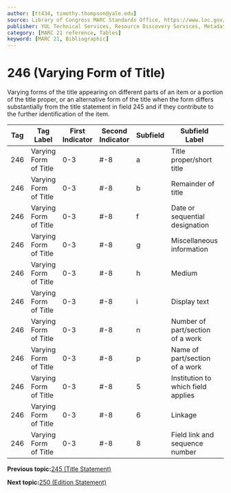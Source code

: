 ```yaml
---
author: [tt434, timothy.thompson@yale.edu]
source: Library of Congress MARC Standards Office, https://www.loc.gov/marc/bibliographic/bd246.html
publisher: YUL Technical Services, Resource Discovery Services, Metadata Services Unit
category: [MARC 21 reference, Tables]
keyword: [MARC 21, Bibliographic]
---
```


# 246 \(Varying Form of Title\)

Varying forms of the title appearing on different parts of an item or a portion of the title proper, or an alternative form of the title when the form differs substantially from the title statement in field 245 and if they contribute to the further identification of the item.

|Tag|Tag Label|First Indicator|Second Indicator|Subfield|Subfield Label|Repeatable|
|---|---------|---------------|----------------|--------|--------------|----------|
|246|Varying Form of Title|0-3|\#-8|a|Title proper/short title|F|
|246|Varying Form of Title|0-3|\#-8|b|Remainder of title|F|
|246|Varying Form of Title|0-3|\#-8|f|Date or sequential designation|F|
|246|Varying Form of Title|0-3|\#-8|g|Miscellaneous information|T|
|246|Varying Form of Title|0-3|\#-8|h|Medium|F|
|246|Varying Form of Title|0-3|\#-8|i|Display text|F|
|246|Varying Form of Title|0-3|\#-8|n|Number of part/section of a work|T|
|246|Varying Form of Title|0-3|\#-8|p|Name of part/section of a work|T|
|246|Varying Form of Title|0-3|\#-8|5|Institution to which field applies|F|
|246|Varying Form of Title|0-3|\#-8|6|Linkage|F|
|246|Varying Form of Title|0-3|\#-8|8|Field link and sequence number|T|

**Previous topic:**[245 \(Title Statement\)](../tables/245_bib_table.md)

**Next topic:**[250 \(Edition Statement\)](../tables/250_bib_table.md)

